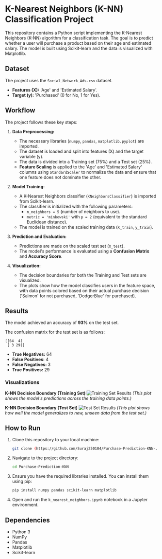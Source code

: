 # K-Nearest Neighbors (K-NN) Classification Project

This repository contains a Python script implementing the K-Nearest Neighbors (K-NN) algorithm for a classification task. The goal is to predict whether a user will purchase a product based on their age and estimated salary. The model is built using Scikit-learn and the data is visualized with Matplotlib.

## Dataset

The project uses the `Social_Network_Ads.csv` dataset.
* **Features (X):** 'Age' and 'Estimated Salary'.
* **Target (y):** 'Purchased' (0 for No, 1 for Yes).

## Workflow

The project follows these key steps:

1.  **Data Preprocessing:**
    * The necessary libraries (`numpy`, `pandas`, `matplotlib.pyplot`) are imported.
    * The dataset is loaded and split into features (X) and the target variable (y).
    * The data is divided into a Training set (75%) and a Test set (25%).
    * **Feature Scaling** is applied to the 'Age' and 'Estimated Salary' columns using `StandardScaler` to normalize the data and ensure that one feature does not dominate the other.

2.  **Model Training:**
    * A K-Nearest Neighbors classifier (`KNeighborsClassifier`) is imported from Scikit-learn.
    * The classifier is initialized with the following parameters:
        * `n_neighbors = 5` (number of neighbors to use).
        * `metric = 'minkowski'` with `p = 2` (equivalent to the standard Euclidean distance).
    * The model is trained on the scaled training data (`X_train`, `y_train`).

3.  **Prediction and Evaluation:**
    * Predictions are made on the scaled test set (`X_test`).
    * The model's performance is evaluated using a **Confusion Matrix** and **Accuracy Score**.

4.  **Visualization:**
    * The decision boundaries for both the Training and Test sets are visualized.
    * The plots show how the model classifies users in the feature space, with data points colored based on their actual purchase decision ('Salmon' for not purchased, 'DodgerBlue' for purchased).

## Results

The model achieved an accuracy of **93%** on the test set.

The confusion matrix for the test set is as follows:
```
[[64  4]
 [ 3 29]]
```
* **True Negatives:** 64
* **False Positives:** 4
* **False Negatives:** 3
* **True Positives:** 29

### Visualizations

**K-NN Decision Boundary (Training Set)**
![Training Set Results](path/to/your/training_set_image.png)
*(This plot shows the model's predictions across the training data points.)*

**K-NN Decision Boundary (Test Set)**
![Test Set Results](path/to/your/test_set_image.png)
*(This plot shows how well the model generalizes to new, unseen data from the test set.)*

## How to Run

1.  Clone this repository to your local machine:
    ```bash
    git clone (https://github.com/Suraj250104/Purchase-Prediction-KNN-.git)
    ```
2.  Navigate to the project directory:
    ```bash
    cd Purchase-Prediction-KNN
    ```
3.  Ensure you have the required libraries installed. You can install them using pip:
    ```bash
    pip install numpy pandas scikit-learn matplotlib
    ```
4.  Open and run the `k_nearest_neighbors.ipynb` notebook in a Jupyter environment.

## Dependencies

* Python 3
* NumPy
* Pandas
* Matplotlib
* Scikit-learn

